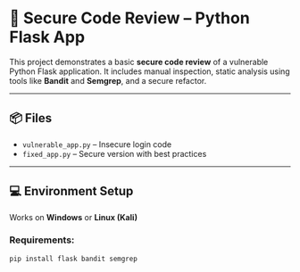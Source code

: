 # 🔐 Secure Code Review – Python Flask App

This project demonstrates a basic **secure code review** of a vulnerable Python Flask application. It includes manual inspection, static analysis using tools like **Bandit** and **Semgrep**, and a secure refactor.

---

## 📦 Files

- `vulnerable_app.py` – Insecure login code
- `fixed_app.py` – Secure version with best practices


---

## 💻 Environment Setup

Works on **Windows** or **Linux (Kali)**  
### Requirements:
```bash
pip install flask bandit semgrep
